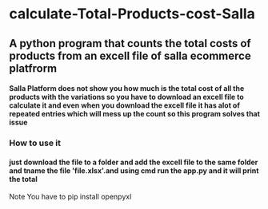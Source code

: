 # calculate-Total-Products-cost-Salla
## A python program that counts the total costs of products from an excell file of salla ecommerce platfrorm
#### Salla Platform does not show you how much is the total cost of all the products with the variations so you have to download an excell file to calculate it and even when you download the excell file it has alot of repeated entries which will mess up the count so this program solves that issue

### How to use it 
#### just download the file to a folder and add the excell file to the same folder and tname the file 'file.xlsx'.and using cmd run the app.py and it will print the total

Note You have to pip install openpyxl
